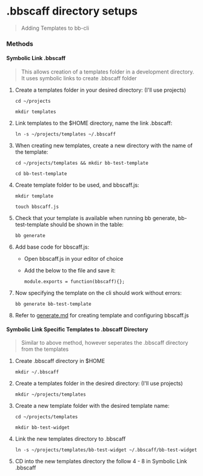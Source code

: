 # .bbscaff directory setups

> Adding Templates to bb-cli

### Methods

#### Symbolic Link .bbscaff

> This allows creation of a templates folder in a development directory. It uses symbolic links to create .bbscaff folder

1. Create a templates folder in your desired directory: (I'll use projects)

    `cd ~/projects`

    `mkdir templates`

2. Link templates to the $HOME directory, name the link .bbscaff:

    `ln -s ~/projects/templates ~/.bbscaff`

3. When creating new templates, create a new directory with the name of the template:

    `cd ~/projects/templates && mkdir bb-test-template`

    `cd bb-test-template`

4. Create template folder to be used, and bbscaff.js:

    `mkdir template`

    `touch bbscaff.js`

5. Check that your template is available when running bb generate, bb-test-template should be shown in the table:

    `bb generate`

6. Add base code for bbscaff.js:

    * Open bbscaff.js in your editor of choice
    * Add the below to the file and save it:

        `module.exports = function(bbscaff){};`

7. Now specifying the template on the cli should work without errors:

    `bb generate bb-test-template`

8. Refer to [generate.md](generate.md) for creating template and configuring bbscaff.js

#### Symbolic Link Specific Templates to .bbscaff Directory

> Similar to above method, however seperates the .bbscaff directory from the templates

1. Create .bbscaff directory in $HOME

    `mkdir ~/.bbscaff`

2. Create a templates folder in the desired directory: (I'll use projects)

    `mkdir ~/projects/templates`

3. Create a new template folder with the desired template name:

    `cd ~/projects/templates`

    `mkdir bb-test-widget`

4. Link the new templates directory to .bbscaff

    `ln -s ~/projects/templates/bb-test-widget ~/.bbscaff/bb-test-widget`

5. CD into the new templates directory the follow 4 - 8 in Symbolic Link .bbscaff

